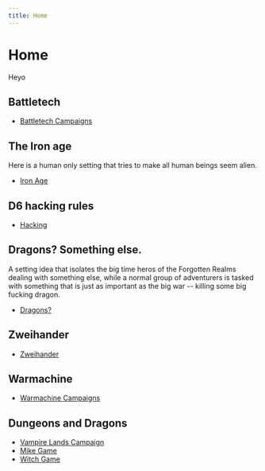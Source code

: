 ```yaml
---
title: Home
---
```


# Home
Heyo

## Battletech
* [Battletech Campaigns](battletech)

## The Iron age
Here is a human only setting that tries to make all human beings seem alien.
* [Iron Age](iron)

## D6 hacking rules
* [Hacking](tom/hacking)

## Dragons? Something else.
A setting idea that isolates the big time heros of the Forgotten Realms dealing with something else, while a normal group of adventurers is tasked with something that is just as important as the big war -- killing some big fucking dragon.
* [Dragons?](dragon)

## Zweihander
* [Zweihander](zweihander)

## Warmachine
* [Warmachine Campaigns](wm)

## Dungeons and Dragons
* [Vampire Lands Campaign](4e)
* [Mike Game](mike)
* [Witch Game](witchgame)